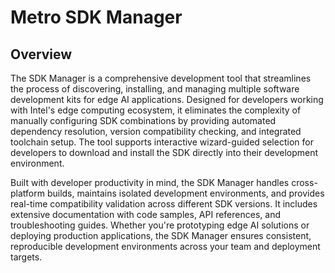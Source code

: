# Metro SDK Manager

## Overview


The SDK Manager is a comprehensive development tool that streamlines the process of discovering, installing, and managing multiple software development kits for edge AI applications. Designed for developers working with Intel's edge computing ecosystem, it eliminates the complexity of manually configuring SDK combinations by providing automated dependency resolution, version compatibility checking, and integrated toolchain setup. The tool supports interactive wizard-guided selection for developers to download and install the SDK directly into their development environment.

Built with developer productivity in mind, the SDK Manager handles cross-platform builds, maintains isolated development environments, and provides real-time compatibility validation across different SDK versions. It includes extensive documentation with code samples, API references, and troubleshooting guides. Whether you're prototyping edge AI solutions or deploying production applications, the SDK Manager ensures consistent, reproducible development environments across your team and deployment targets.
